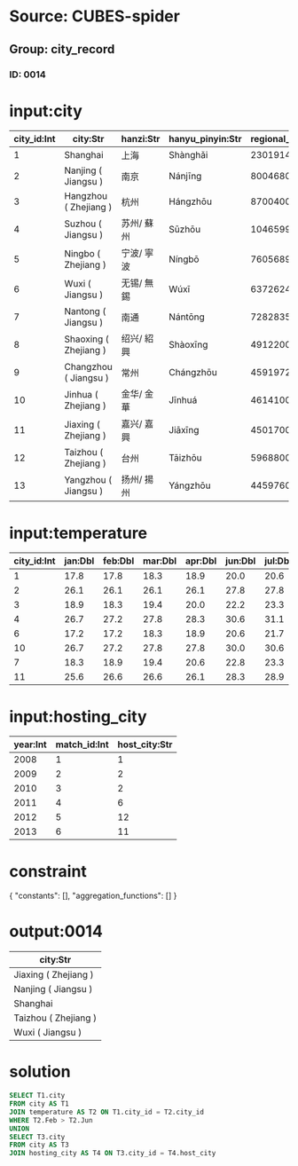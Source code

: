 # Source: CUBES-spider
## Group: city_record
### ID: 0014

# input:city

| city_id:Int | city:Str | hanzi:Str | hanyu_pinyin:Str | regional_population:Int | gdp:Dbl |
|---|---|---|---|---|---|
| 1 | Shanghai | 上海 | Shànghǎi | 23019148 | 1919.57 |
| 2 | Nanjing ( Jiangsu ) | 南京 | Nánjīng | 8004680 | 614.55 |
| 3 | Hangzhou ( Zhejiang ) | 杭州 | Hángzhōu | 8700400 | 701.18 |
| 4 | Suzhou ( Jiangsu ) | 苏州/ 蘇州 | Sūzhōu | 10465994 | 1071.7 |
| 5 | Ningbo ( Zhejiang ) | 宁波/ 寧波 | Níngbō | 7605689 | 601.05 |
| 6 | Wuxi ( Jiangsu ) | 无锡/ 無錫 | Wúxī | 6372624 | 688.02 |
| 7 | Nantong ( Jiangsu ) | 南通 | Nántōng | 7282835 | 408.02 |
| 8 | Shaoxing ( Zhejiang ) | 绍兴/ 紹興 | Shàoxīng | 4912200 | 329.12 |
| 9 | Changzhou ( Jiangsu ) | 常州 | Chángzhōu | 4591972 | 358.04 |
| 10 | Jinhua ( Zhejiang ) | 金华/ 金華 | Jīnhuá | 4614100 | 244.77 |
| 11 | Jiaxing ( Zhejiang ) | 嘉兴/ 嘉興 | Jiāxīng | 4501700 | 266.81 |
| 12 | Taizhou ( Zhejiang ) | 台州 | Tāizhōu | 5968800 | 279.49 |
| 13 | Yangzhou ( Jiangsu ) | 扬州/ 揚州 | Yángzhōu | 4459760 | 263.03 |

# input:temperature

| city_id:Int | jan:Dbl | feb:Dbl | mar:Dbl | apr:Dbl | jun:Dbl | jul:Dbl | aug:Dbl | sep:Dbl | oct:Dbl | nov:Dbl | dec:Dbl |
|---|---|---|---|---|---|---|---|---|---|---|---|
| 1 | 17.8 | 17.8 | 18.3 | 18.9 | 20.0 | 20.6 | 20.6 | 20.6 | 20.0 | 19.4 | 18.3 |
| 2 | 26.1 | 26.1 | 26.1 | 26.1 | 27.8 | 27.8 | 28.3 | 28.3 | 28.3 | 27.2 | 26.7 |
| 3 | 18.9 | 18.3 | 19.4 | 20.0 | 22.2 | 23.3 | 23.9 | 23.3 | 22.8 | 21.7 | 20.0 |
| 4 | 26.7 | 27.2 | 27.8 | 28.3 | 30.6 | 31.1 | 31.7 | 31.7 | 30.6 | 28.9 | 27.8 |
| 6 | 17.2 | 17.2 | 18.3 | 18.9 | 20.6 | 21.7 | 21.7 | 21.1 | 20.6 | 20.0 | 18.3 |
| 10 | 26.7 | 27.2 | 27.8 | 27.8 | 30.0 | 30.6 | 31.1 | 31.1 | 30.6 | 28.9 | 27.8 |
| 7 | 18.3 | 18.9 | 19.4 | 20.6 | 22.8 | 23.3 | 23.3 | 23.3 | 22.8 | 21.7 | 20.0 |
| 11 | 25.6 | 26.6 | 26.6 | 26.1 | 28.3 | 28.9 | 29.4 | 29.4 | 28.9 | 27.2 | 26.1 |

# input:hosting_city

| year:Int | match_id:Int | host_city:Str |
|---|---|---|
| 2008 | 1 | 1 |
| 2009 | 2 | 2 |
| 2010 | 3 | 2 |
| 2011 | 4 | 6 |
| 2012 | 5 | 12 |
| 2013 | 6 | 11 |

# constraint

{
  "constants": [],
  "aggregation_functions": []
}

# output:0014

| city:Str |
|---|
| Jiaxing ( Zhejiang ) |
| Nanjing ( Jiangsu ) |
| Shanghai |
| Taizhou ( Zhejiang ) |
| Wuxi ( Jiangsu ) |

# solution

```sql
SELECT T1.city
FROM city AS T1
JOIN temperature AS T2 ON T1.city_id = T2.city_id
WHERE T2.Feb > T2.Jun
UNION
SELECT T3.city
FROM city AS T3
JOIN hosting_city AS T4 ON T3.city_id = T4.host_city
```
